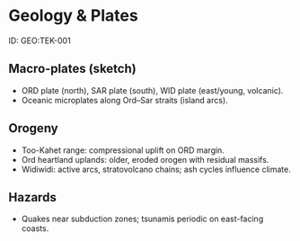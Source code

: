 # Geology & Plates
ID: GEO:TEK-001

## Macro-plates (sketch)
- ORD plate (north), SAR plate (south), WID plate (east/young, volcanic).
- Oceanic microplates along Ord–Sar straits (island arcs).

## Orogeny
- Too-Kahet range: compressional uplift on ORD margin.
- Ord heartland uplands: older, eroded orogen with residual massifs.
- Widiwidi: active arcs, stratovolcano chains; ash cycles influence climate.

## Hazards
- Quakes near subduction zones; tsunamis periodic on east-facing coasts.
